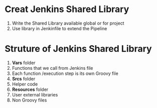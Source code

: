 # Creat Jenkins Shared Library 
1. Write the Shared Library available global or for project
2. Use library in Jenkinfile to extend the Pipeline 
# Struture of Jenkins Shared Library 
1. **Vars** folder
  1. Functions that we call from Jenkins file
  2. Each function /execution step is its own Groovy file
2. **Srcs** folder
  1. Helper code
3. **Resources** folder
  1. User external libraries
  2. Non Groovy files     
